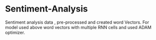 # Sentiment-Analysis
Sentiment analysis data , pre-processed and created word Vectors. For model used above word vectors with multiple RNN cells and used ADAM optimizer.
